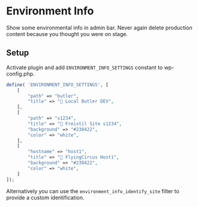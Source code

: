 # Environment Info

Show some environmental info in admin bar. Never again delete production content because you thought you were on stage.

## Setup

Activate plugin and add `ENVIRONMENT_INFO_SETTINGS` constant to wp-config.php. 

```php
define( 'ENVIRONMENT_INFO_SETTINGS', [
	[
        "path" => "butler",
		"title" => "🤖 Local Butler DEV",
	],
	[
		"path" => "s1234",
		"title" => "🤖 Freistil Site s1234",
		"background" => "#238422",
		"color" => "white",
	],
    [
		"hostname" => "host1",
		"title" => "🤖 FlyingCircus Host1",
		"background" => "#238422",
		"color" => "white",
	]
]);
```

Alternatively you can use the `environment_info_identify_site` filter to provide a custom identification.
